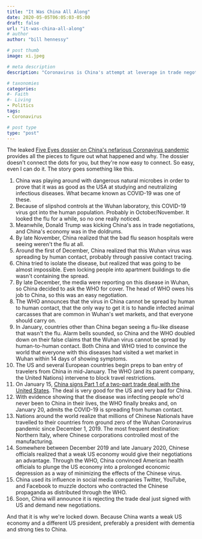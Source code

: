 ```yaml
---
title: "It Was China All Along"
date: 2020-05-05T06:05:03-05:00
draft: false
url: "it-was-china-all-along"
# author
author: "bill hennessy"

# post thumb
image: xi.jpeg

# meta description
description: "Coronavirus is China's attempt at leverage in trade negotiations."

# taxonomies
categories: 
#- Faith
#- Living
- Politics
tags:
- Coronavirus

# post type
type: "post"
---
```


The leaked [Five Eyes dossier on China's nefarious Coronavirus pandemic](https://www.dailytelegraph.com.au/coronavirus/bombshell-dossier-lays-out-case-against-chinese-bat-virus-program/news-story/55add857058731c9c71c0e96ad17da60) provides all the pieces to figure out what happened and  why. The dossier doesn't connect the dots for you, but they're now easy to connect. So easy, even I can do it. The story goes something like this.

1. China was playing around with dangerous natural microbes in order to prove that it was as good as the USA at studying and neutralizing infectious diseases. What became known as COVID-19 was one of these.
2. Because of slipshod controls at the Wuhan laboratory, this COVID-19 virus got into the human population. Probably in October/November. It looked the flu for a while, so no one really noticed. 
3. Meanwhile, Donald Trump was kicking China's ass in trade negotiations, and China's economy was in the doldrums.
4. By late November, China realized that the bad flu season hospitals were seeing weren't the flu at all. 
5. Around the first of December, China realized that this Wuhan virus was spreading by human contact, probably through passive contact tracing. 
6. China tried to isolate the disease, but realized that was going to be almost impossible. Even locking people into apartment buildings to die wasn't containing the spread. 
7. By late December, the media were reporting on this disease in Wuhan, so China decided to ask the WHO for cover. The head of WHO owes his job to China, so this was an easy negotiation. 
8. The WHO announces that the virus in China cannot be spread by human to human contact, that the only way to get it is to handle infected animal carcasses that are common in Wuhan's wet markets, and that everyone should carry on. 
9. In January, countries other than China began seeing a flu-like disease that wasn't the flu. Alarm bells sounded, so China and the WHO doubled down on their false claims that the Wuhan virus cannot be spread by human-to-human contact. Both China and WHO tried to convince the world that everyone with this diseases had visited a wet market in Wuhan within 14 days of showing symptoms.
10. The US and several European countries begin preps to ban entry of travelers from China in mid-January. The WHO (and its parent company, the United Nations) intervene to block travel restrictions. 
11. On January 15, [China signs Part 1 of a two-part trade deal with the United States](https://www.cnbc.com/2020/01/15/trump-and-china-sign-phase-one-trade-agreement.html). The deal is very good for the US and very bad for China.
10. With evidence showing that the disease was infecting people who'd never been to China in their lives, the WHO finally breaks and, on January 20, admits the COVID-19 is spreading from human contact. 
11. Nations around the world realize that millions of Chinese Nationals have travelled to their countries from ground zero of the Wuhan Coronavirus pandemic since December 1, 2019. The most frequent destination: Northern Italy, where Chinese corporations controlled most of the manufacturing. 
12. Somewhere between December 2019 and late January 2020, Chinese officials realized that a weak US economy would give their negotiations an advantage. Through the WHO, China convinced American health officials to plunge the US economy into a prolonged economic depression as a way of minimizing the effects of the Chinese virus. 
13. China used its influence in social media companies Twitter, YouTube, and Facebook to muzzle doctors who contracted the Chinese propaganda as distributed through the WHO. 
14. Soon, China will announce it is rejecting the trade deal just signed with US and demand new negotiations. 

And that it is why we're locked down. Because China wants a weak US economy and a different US president, preferably a president with dementia and strong ties to China. 
